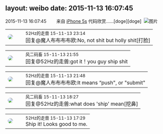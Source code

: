 layout: weibo
date: 2015-11-13 16:07:45
---
<meta name="referrer" content="no-referrer" />

2015-11-13 16:07:45  &nbsp;&nbsp;&nbsp;&nbsp;&nbsp;&nbsp; 来自 <a href="sinaweibo://customweibosource" rel="nofollow">iPhone 5s</a>
代码欣赏……[doge][doge] ​​​
![图片](https://ww2.sinaimg.cn/large/6d2a6003jw1exzet1c9tfj20m80eggma.jpg)

<table style="width: 100%;">
  <tr>
    <td style="width: 40px;"><img style="border-radius:50%" src="https://tva4.sinaimg.cn/crop.0.0.180.180.50/8beaf773jw1e8qgp5bmzyj2050050aa8.jpg?KID=imgbed,tva&Expires=1624465162&ssig=H8J41jmmLu"></td>
    <td colspan="2"><small>52Hz的走兽 15-11-13 23:14</small><br/>回复@魔人布布布布欧:No, not shit but holly shit[打脸]</td>
  </tr>
</table>

<table style="width: 100%;">
  <tr>
    <td style="width: 40px;"><img style="border-radius:50%" src="https://tva3.sinaimg.cn/crop.0.0.639.639.50/6d2a6003jw8f3idy69w2gj20hs0hrt9g.jpg?KID=imgbed,tva&Expires=1624465162&ssig=NR7pKNV4YK"></td>
    <td colspan="2"><small>风二码畜 15-11-13 21:55</small><br/>回复@52Hz的走兽:got it！you guy ship shit</td>
  </tr>
</table>

<table style="width: 100%;">
  <tr>
    <td style="width: 40px;"><img style="border-radius:50%" src="https://tva4.sinaimg.cn/crop.0.0.180.180.50/8beaf773jw1e8qgp5bmzyj2050050aa8.jpg?KID=imgbed,tva&Expires=1624465162&ssig=H8J41jmmLu"></td>
    <td colspan="2"><small>52Hz的走兽 15-11-13 21:48</small><br/>回复@魔人布布布布欧:It means “push", or "submit"</td>
  </tr>
</table>

<table style="width: 100%;">
  <tr>
    <td style="width: 40px;"><img style="border-radius:50%" src="https://tva3.sinaimg.cn/crop.0.0.639.639.50/6d2a6003jw8f3idy69w2gj20hs0hrt9g.jpg?KID=imgbed,tva&Expires=1624465162&ssig=NR7pKNV4YK"></td>
    <td colspan="2"><small>风二码畜 15-11-13 18:27</small><br/>回复@52Hz的走兽:what does 'ship' mean[挖鼻]</td>
  </tr>
</table>

<table style="width: 100%;">
  <tr>
    <td style="width: 40px;"><img style="border-radius:50%" src="https://tva4.sinaimg.cn/crop.0.0.180.180.50/8beaf773jw1e8qgp5bmzyj2050050aa8.jpg?KID=imgbed,tva&Expires=1624465162&ssig=H8J41jmmLu"></td>
    <td colspan="2"><small>52Hz的走兽 15-11-13 17:29</small><br/>Ship it! Looks good to me.</td>
  </tr>
</table>
